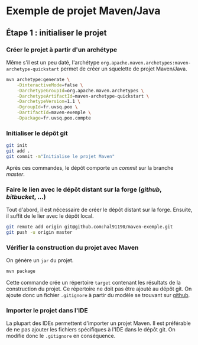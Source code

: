 # Exemple de projet Maven/Java

## Étape 1 : initialiser le projet
### Créer le projet à partir d'un archétype
Même s'il est un peu daté, l'archétype `org.apache.maven.archetypes:maven-archetype-quickstart` permet de créer un squelette de projet Maven/Java.

```bash
mvn archetype:generate \
    -DinteractiveMode=false \
    -DarchetypeGroupId=org.apache.maven.archetypes \
    -DarchetypeArtifactId=maven-archetype-quickstart \
    -DarchetypeVersion=1.1 \
    -DgroupId=fr.uvsq.poo \
    -DartifactId=maven-exemple \
    -Dpackage=fr.uvsq.poo.compte
```

### Initialiser le dépôt git
```bash
git init
git add .
git commit -m"Initialise le projet Maven"
```
Après ces commandes, le dépôt comporte un _commit_ sur la branche _master_.

### Faire le lien avec le dépôt distant sur la forge (_github_, _bitbucket_, ...)
Tout d'abord, il est nécessaire de créer le dépôt distant sur la forge.
Ensuite, il suffit de le lier avec le dépôt local.

```bash
git remote add origin git@github.com:hal91190/maven-exemple.git
git push -u origin master
```

### Vérifier la construction du projet avec Maven
On génère un `jar` du projet.

```bash
mvn package
```
Cette commande crée un répertoire `target` contenant les résultats de la construction du projet.
Ce répertoire ne doit pas être ajouté au dépôt git.
On ajoute donc un fichier `.gitignore` à partir du modèle se trouvant sur [github](https://raw.githubusercontent.com/github/gitignore/master/Maven.gitignore).

### Importer le projet dans l'IDE
La plupart des IDEs permettent d'importer un projet Maven.
Il est préférable de ne pas ajouter les fichiers spécifiques à l'IDE dans le dépôt git.
On modifie donc le `.gitignore` en conséquence.
